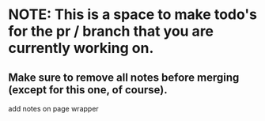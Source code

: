 # NOTE: This is a space to make todo's for the pr / branch that you are currently working on. 
Make sure to remove all notes before merging (except for this one, of course).
----------------------------------------------------------------------------------------------------
add notes on page wrapper
